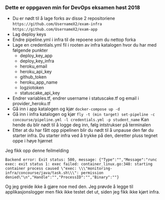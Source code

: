 ### Dette er oppgaven min for DevOps eksamen høst 2018

* Du er nødt til å lage forks av disse 2 repositoriene
`https://github.com/UsernameX2/exam-infra`
`https://github.com/UsernameX2/exam-app`
* Lag deploy keys
* Endre pipeline.yml i infra til de repoene som du nettop forka
* Lage en credentials.yml fil i rooten av infra katalogen hvor du har med følgende punkter
    * deploy_key_app
    * deploy_key_infra
    * heroku_email
    * heroku_api_key
    * github_token
    * heroku_app_name
    * logziotoken
    * statuscake_api_key
* Endrer variables.tf, endrer username i statuscake.tf og email i provider_heroku.tf
* Gå inn i app katalogen og kjør `docker-compose up -d`
* Gå inn i infra katalogen og kjør `fly -t (min target) set-pipeline -c concourse/pipeline.yml -l credentials.yml -p student_name`
Kan hende du blir nødt til å logge deg inn, følg intstrukser på terminalen
* Etter at du har fått opp pipelinen blir du nødt til å unpause den før du starter infra. Du starter infra ved å trykke på den, deretter pluss tegnet oppe i høye hjørnet


Jeg fikk opp denne feilmelding
```
Backend error: Exit status: 500, message: {"Type":"","Message":"runc exec: exit status 1: exec failed: container_linux.go:348: starting container process caused \"exec: \\\"monitoring-infra/concourse/java/task.sh\\\": permission denied\"\n","Handle":"","ProcessID":"","Binary":""}
```
Og jeg greide ikke å gjøre noe med den. Jeg prøvde å legge til applikasjonslogger men fikk ikke testet det ut, siden jeg fikk ikke kjørt infra. 